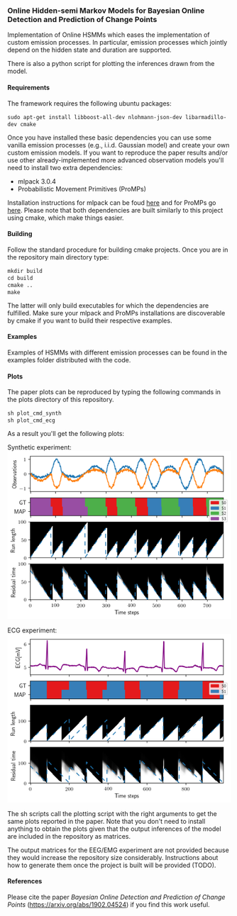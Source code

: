 ### Online Hidden-semi Markov Models for Bayesian Online Detection and Prediction of Change Points

Implementation of Online HSMMs which eases the implementation of custom emission processes. In particular, emission processes which jointly depend on the hidden state and duration are supported.

There is also a python script for plotting the inferences drawn from the model.

#### Requirements

The framework requires the following ubuntu packages:

```
sudo apt-get install libboost-all-dev nlohmann-json-dev libarmadillo-dev cmake
```

Once you have installed these basic dependencies you can use some vanilla emission processes (e.g., i.i.d. Gaussian model) and create your own custom emission models. If you want to reproduce the paper results and/or use other already-implemented more advanced observation models you'll need to install two extra dependencies:
* mlpack 3.0.4
* Probabilistic Movement Primitives (ProMPs)

Installation instructions for mlpack can be foud [here](https://www.mlpack.org/docs/mlpack-3.0.4/doxygen/build.html) and for ProMPs go [here](https://github.com/sebasutp/promp-cpp). Please note that both dependencies are built similarly to this project using cmake, which make things easier.

#### Building

Follow the standard procedure for building cmake projects. Once you are in the repository main directory type:
```
mkdir build
cd build
cmake ..
make
```
The latter will only build executables for which the dependencies are fulfilled. Make sure your mlpack and ProMPs installations are discoverable by cmake if you want to build their respective examples.

#### Examples

Examples of HSMMs with different emission processes can be found in the examples folder distributed with the code.

#### Plots

The paper plots can be reproduced by typing the following commands in the plots directory of this repository.
```
sh plot_cmd_synth
sh plot_cmd_ecg
```
As a result you'll get the following plots:

Synthetic experiment:
![alt text](plots/synth_experiment/synth_plot.png)

ECG experiment:
![alt text](plots/ecg_experiment/ecg_plot.png)

The sh scripts call the plotting script with the right arguments to get the same plots reported in the paper. Note that you don't need to install anything to obtain the plots given that the output inferences of the model are included in the repository as matrices.

The output matrices for the EEG/EMG experiment are not provided because they would increase the repository size considerably. Instructions about how to generate them once the project is built will be provided (TODO).

#### References

Please cite the paper *Bayesian Online Detection and Prediction of Change Points* (https://arxiv.org/abs/1902.04524) if you find this work useful.
